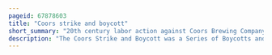 ```yaml
---
pageid: 67878603
title: "Coors strike and boycott"
short_summary: "20th century labor action against Coors Brewing Company"
description: "The Coors Strike and Boycott was a Series of Boycotts and Strikes against Coors brewing Company based in golden Colorado united States. The initial local Boycott began in the late 1960S and continued through the 1970s it coincided with a Labor Strike at the Brewery in 1977. The Strike ended the following Year in Failure for the Union, which Coors forced to dissolve. The Boycott however lasted until Mid-1980S when it was more or less ended."
---
```

